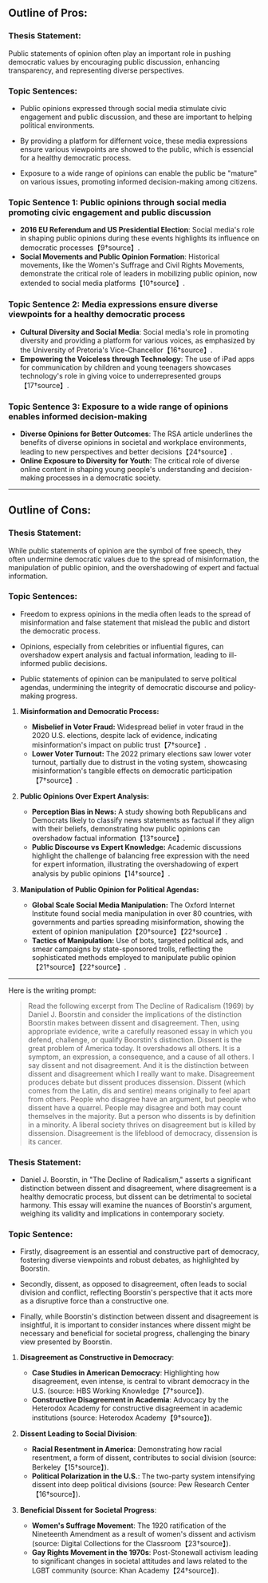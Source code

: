 
## Outline of Pros:

### Thesis Statement:
Public statements of opinion often play an important role in pushing democratic values by encouraging public discussion, enhancing transparency, and representing diverse perspectives.

### Topic Sentences:

- Public opinions expressed through social media stimulate civic engagement and public discussion, and these are important to helping political environments.

- By providing a platform for differnent voice, these media expressions ensure various viewpoints are showed to the public, which is essencial for a healthy democratic process.

- Exposure to a wide range of opinions can enable the public be "mature" on various issues, promoting informed decision-making among citizens.


### Topic Sentence 1: Public opinions through social media promoting civic engagement and public discussion

- **2016 EU Referendum and US Presidential Election**: Social media's role in shaping public opinions during these events highlights its influence on democratic processes【9†source】.
- **Social Movements and Public Opinion Formation**: Historical movements, like the Women's Suffrage and Civil Rights Movements, demonstrate the critical role of leaders in mobilizing public opinion, now extended to social media platforms【10†source】.

### Topic Sentence 2: Media expressions ensure diverse viewpoints for a healthy democratic process

- **Cultural Diversity and Social Media**: Social media's role in promoting diversity and providing a platform for various voices, as emphasized by the University of Pretoria's Vice-Chancellor【16†source】.
- **Empowering the Voiceless through Technology**: The use of iPad apps for communication by children and young teenagers showcases technology's role in giving voice to underrepresented groups【17†source】.

### Topic Sentence 3: Exposure to a wide range of opinions enables informed decision-making

- **Diverse Opinions for Better Outcomes**: The RSA article underlines the benefits of diverse opinions in societal and workplace environments, leading to new perspectives and better decisions【24†source】.
- **Online Exposure to Diversity for Youth**: The critical role of diverse online content in shaping young people's understanding and decision-making processes in a democratic society.


---

## Outline of Cons:

### Thesis Statement:
While public statements of opinion are the symbol of free speech, they often undermine democratic values due to the spread of misinformation, the manipulation of public opinion, and the overshadowing of expert and factual information.

### Topic Sentences:

- Freedom to express opinions in the media often leads to the spread of misinformation and false statement that mislead the public and distort the democratic process.

- Opinions, especially from celebrities or influential figures, can overshadow expert analysis and factual information, leading to ill-informed public decisions.

- Public statements of opinion can be manipulated to serve political agendas, undermining the integrity of democratic discourse and policy-making progress.


1. **Misinformation and Democratic Process:** 
   - **Misbelief in Voter Fraud:** Widespread belief in voter fraud in the 2020 U.S. elections, despite lack of evidence, indicating misinformation's impact on public trust【7†source】.
   - **Lower Voter Turnout:** The 2022 primary elections saw lower voter turnout, partially due to distrust in the voting system, showcasing misinformation's tangible effects on democratic participation【7†source】.

2. **Public Opinions Over Expert Analysis:** 
   - **Perception Bias in News:** A study showing both Republicans and Democrats likely to classify news statements as factual if they align with their beliefs, demonstrating how public opinions can overshadow factual information【13†source】.
   - **Public Discourse vs Expert Knowledge:** Academic discussions highlight the challenge of balancing free expression with the need for expert information, illustrating the overshadowing of expert analysis by public opinions【14†source】.

3. **Manipulation of Public Opinion for Political Agendas:**
   - **Global Scale Social Media Manipulation:** The Oxford Internet Institute found social media manipulation in over 80 countries, with governments and parties spreading misinformation, showing the extent of opinion manipulation【20†source】【22†source】.
   - **Tactics of Manipulation:** Use of bots, targeted political ads, and smear campaigns by state-sponsored trolls, reflecting the sophisticated methods employed to manipulate public opinion【21†source】【22†source】.


---

Here is the writing prompt:

> Read the following excerpt from The Decline of Radicalism (1969) by Daniel J. Boorstin and consider the implications of the distinction Boorstin makes between dissent and disagreement. Then, using appropriate evidence, write a carefully reasoned essay in which you defend, challenge, or qualify Boorstin's distinction.
> Dissent is the great problem of America today. It overshadows all others. It is a symptom, an expression, a consequence, and a cause of all others.
I say dissent and not disagreement. And it is the distinction between dissent and disagreement which I really want to make. Disagreement produces debate but dissent produces dissension. Dissent (which comes from the Latin, dis and sentire) means originally to feel apart from others.
> People who disagree have an argument, but people who dissent have a quarrel. People may disagree and both may count themselves in the majority. But a person who dissents is by definition in a minority. A liberal society thrives on disagreement but is killed by dissension. Disagreement is the lifeblood of democracy, dissension is its cancer.

### Thesis Statement:
- Daniel J. Boorstin, in "The Decline of Radicalism," asserts a significant distinction between dissent and disagreement, where disagreement is a healthy democratic process, but dissent can be detrimental to societal harmony. This essay will examine the nuances of Boorstin's argument, weighing its validity and implications in contemporary society.

### Topic Sentence:

- Firstly, disagreement is an essential and constructive part of democracy, fostering diverse viewpoints and robust debates, as highlighted by Boorstin.

- Secondly, dissent, as opposed to disagreement, often leads to social division and conflict, reflecting Boorstin's perspective that it acts more as a disruptive force than a constructive one.

- Finally, while Boorstin's distinction between dissent and disagreement is insightful, it is important to consider instances where dissent might be necessary and beneficial for societal progress, challenging the binary view presented by Boorstin.


1. **Disagreement as Constructive in Democracy**:
   - **Case Studies in American Democracy**: Highlighting how disagreement, even intense, is central to vibrant democracy in the U.S. (source: HBS Working Knowledge【7†source】).
   - **Constructive Disagreement in Academia**: Advocacy by the Heterodox Academy for constructive disagreement in academic institutions (source: Heterodox Academy【9†source】).

2. **Dissent Leading to Social Division**:
   - **Racial Resentment in America**: Demonstrating how racial resentment, a form of dissent, contributes to social division (source: Berkeley【15†source】).
   - **Political Polarization in the U.S.**: The two-party system intensifying dissent into deep political divisions (source: Pew Research Center【16†source】).

3. **Beneficial Dissent for Societal Progress**:
   - **Women's Suffrage Movement**: The 1920 ratification of the Nineteenth Amendment as a result of women's dissent and activism (source: Digital Collections for the Classroom【23†source】).
   - **Gay Rights Movement in the 1970s**: Post-Stonewall activism leading to significant changes in societal attitudes and laws related to the LGBT community (source: Khan Academy【24†source】).

